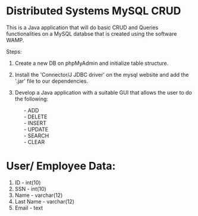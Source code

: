 # Distributed Systems MySQL CRUD <br>
This is a Java application that will do basic CRUD and Queries functionalities on a MySQL databse that is created using the software WAMP.

Steps:
1. Create a new DB on phpMyAdmin and initialize table structure.
2. Install the 'Connector/J JDBC driver' on the mysql website and add the '.jar' file to our dependencies.
3. Develop a Java application with a suitable GUI that allows the user to do the following:

      <ul>- ADD</ul>
      <ul>- DELETE</ul>
      <ul>- INSERT</ul>
      <ul>- UPDATE</ul>
      <ul>- SEARCH</ul>
      <ul>- CLEAR</ul>
    
# User/ Employee Data: <br>
1. ID - int(10)
2. SSN - int(10)
3. Name - varchar(12)
4. Last Name - varchar(12)
5. Email - text


  
